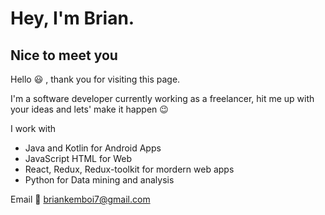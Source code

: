 # Hey, I'm Brian.
## Nice to meet you

Hello :smiley: , thank you for visiting this page.

I'm a software developer currently working as a freelancer, hit me up with your ideas and lets' make it happen :wink:

I work with 
* Java and Kotlin for Android Apps
* JavaScript HTML for Web
* React, Redux, Redux-toolkit for mordern web apps
* Python for Data mining and analysis

Email :e-mail: [briankemboi7@gmail.com](mailto:briankemboi7@gmail.com)
